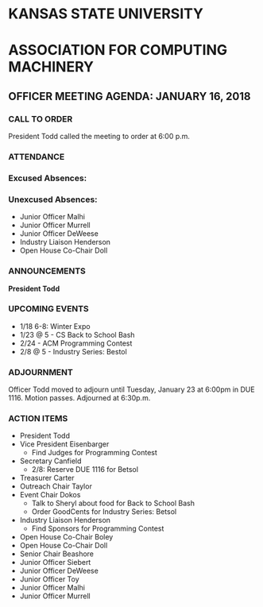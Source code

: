 # KANSAS STATE UNIVERSITY
# ASSOCIATION FOR COMPUTING MACHINERY
## OFFICER MEETING AGENDA: JANUARY 16, 2018

### CALL TO ORDER
President Todd called the meeting to order at 6:00 p.m.
### ATTENDANCE
### Excused Absences:

### Unexcused Absences:
 * Junior Officer Malhi
 * Junior Officer Murrell
 * Junior Officer DeWeese
 * Industry Liaison Henderson
 * Open House Co-Chair Doll

### ANNOUNCEMENTS
**President Todd**

### UPCOMING EVENTS
* 1/18 6-8: Winter Expo
* 1/23 @ 5 - CS Back to School Bash
* 2/24 - ACM Programming Contest
* 2/8 @ 5 - Industry Series: Bestol


### ADJOURNMENT
Officer Todd moved to adjourn until Tuesday, January 23 at 6:00pm in DUE 1116. Motion passes. Adjourned at 6:30p.m.

### ACTION ITEMS
* President Todd
* Vice President Eisenbarger
  * Find Judges for Programming Contest
* Secretary Canfield
	* 2/8: Reserve DUE 1116 for Betsol
* Treasurer Carter
* Outreach Chair Taylor
* Event Chair Dokos
  * Talk to Sheryl about food for Back to School Bash
  * Order GoodCents for Industry Series: Betsol
* Industry Liaison Henderson
  * Find Sponsors for Programming Contest
* Open House Co-Chair Boley
* Open House Co-Chair Doll
* Senior Chair Beashore
* Junior Officer Siebert
* Junior Officer DeWeese
* Junior Officer Toy
* Junior Officer Malhi
* Junior Officer Murrell
